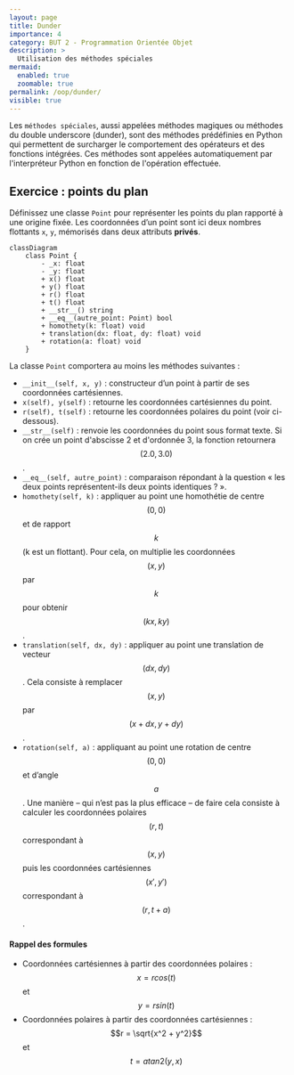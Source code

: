 ```yaml
---
layout: page
title: Dunder
importance: 4
category: BUT 2 - Programmation Orientée Objet
description: >
  Utilisation des méthodes spéciales
mermaid:
  enabled: true
  zoomable: true
permalink: /oop/dunder/
visible: true
---
```


Les `méthodes spéciales`, aussi appelées méthodes magiques ou méthodes du double underscore (dunder), sont des méthodes prédéfinies en Python qui permettent de surcharger le comportement des opérateurs et des fonctions intégrées. Ces méthodes sont appelées automatiquement par l'interpréteur Python en fonction de l'opération effectuée.

## Exercice : points du plan

Définissez une classe `Point` pour représenter les points du plan rapporté à une origine fixée.
Les coordonnées d’un point sont ici deux nombres flottants `x`, `y`, mémorisés dans deux attributs **privés**.

```mermaid
classDiagram
    class Point {
        - _x: float
        - _y: float
        + x() float
        + y() float
        + r() float
        + t() float
        + __str__() string
        + __eq__(autre_point: Point) bool
        + homothety(k: float) void
        + translation(dx: float, dy: float) void
        + rotation(a: float) void
    }

```

La classe `Point` comportera au moins les méthodes suivantes :

- `__init__(self, x, y)` : constructeur d’un point à partir de ses coordonnées cartésiennes.
- `x(self), y(self)` : retourne les coordonnées cartésiennes du point.
- `r(self), t(self)` : retourne les coordonnées polaires du point (voir ci-dessous).
- `__str__(self)` : renvoie les coordonnées du point sous format texte. Si on crée un point d'abscisse 2 et d'ordonnée 3, la fonction retournera $$(2.0, 3.0)$$.
- `__eq__(self, autre_point)` : comparaison répondant à la question « les deux points représentent-ils deux points identiques ? ».
- `homothety(self, k)` : appliquer au point une homothétie de centre $$(0, 0)$$ et de rapport $$k$$ (k est un flottant). Pour cela, on multiplie les coordonnées $$(x, y)$$ par $$k$$ pour obtenir $$(kx, ky)$$.
- `translation(self, dx, dy)` : appliquer au point une translation de vecteur $$(dx, dy)$$. Cela consiste à remplacer $$(x, y)$$ par $$(x + dx, y + dy)$$.
- `rotation(self, a)` : appliquant au point une rotation de centre $$(0, 0)$$ et d’angle $$a$$. Une manière – qui n’est pas la plus efficace – de faire cela consiste à calculer les coordonnées polaires $$(r, t)$$ correspondant à $$(x, y)$$ puis les coordonnées cartésiennes $$(x′, y′)$$ correspondant à $$(r, t + a)$$.

#### Rappel des formules

- Coordonnées cartésiennes à partir des coordonnées polaires : $$x = r cos(t)$$ et $$y = r sin(t)$$
- Coordonnées polaires à partir des coordonnées cartésiennes : $$r = \sqrt{x^2 + y^2}$$ et $$t = atan2(y, x)$$
